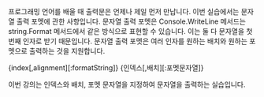 프로그래밍 언어를 배울 때 출력문은 언제나 제일 먼저 만납니다.
이번 실습에서는 문자열 출력 포멧에 관한 사항입니다.
문자열 출력 포멧은 Console.WriteLine 메서드는 string.Format 메서드에서 같은 방식으로 표현할 수 있습니다. 
이는 둘 다 문자열을 첫 번째 인자로 받기 때문입니다.
문자열 출력 포멧은 여러 인자를 원하는 배치와 원하는 포멧으로 출력하는 것을 지원합니다.

{index[,alignment][:formatString]}
{인덱스[,배치][:포멧문자열]}

이번 강의는 인덱스와 배치, 포멧 문자열을 지정하여 문자열을 출력하는 실습입니다.
